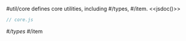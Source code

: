 #util/core defines core utilities, including #/types, #/item.
<<jsdoc()>>

```js_removed:core.js
// core.js
```

#_/types #_/item